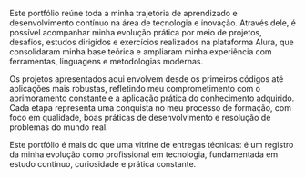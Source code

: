 Este portfólio reúne toda a minha trajetória de aprendizado e desenvolvimento contínuo na área de tecnologia e inovação. Através dele, é possível acompanhar minha evolução prática por meio de projetos, desafios, estudos dirigidos e exercícios realizados na plataforma Alura, que consolidaram minha base teórica e ampliaram minha experiência com ferramentas, linguagens e metodologias modernas.

Os projetos apresentados aqui envolvem desde os primeiros códigos até aplicações mais robustas, refletindo meu comprometimento com o aprimoramento constante e a aplicação prática do conhecimento adquirido. Cada etapa representa uma conquista no meu processo de formação, com foco em qualidade, boas práticas de desenvolvimento e resolução de problemas do mundo real.

Este portfólio é mais do que uma vitrine de entregas técnicas: é um registro da minha evolução como profissional em tecnologia, fundamentada em estudo contínuo, curiosidade e prática constante.
